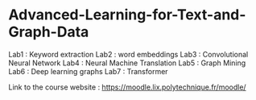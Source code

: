 # Advanced-Learning-for-Text-and-Graph-Data

Lab1 : Keyword extraction
Lab2 : word embeddings
Lab3 : Convolutional Neural Network
Lab4 : Neural Machine Translation
Lab5 : Graph Mining
Lab6 : Deep learning graphs
Lab7 : Transformer

Link to the course website : https://moodle.lix.polytechnique.fr/moodle/

